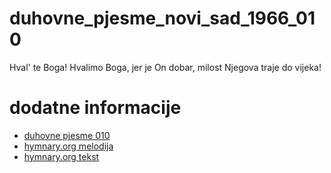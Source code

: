 # duhovne_pjesme_novi_sad_1966_010
Hval' te Boga! Hvalimo Boga, jer je On dobar, milost Njegova traje do vijeka!

# dodatne informacije
- [duhovne pjesme 010](https://scifidelityorchestra.com/~schef/documents/duhovne_pjesme_novi_sad_1966_original.pdf#page=14)
- [hymnary.org melodija](https://hymnary.org/tune/danket_dem_herrn_schulz)
- [hymnary.org tekst](https://hymnary.org/text/danket_dem_herrn_wir_danket_dem_herrn_de)
